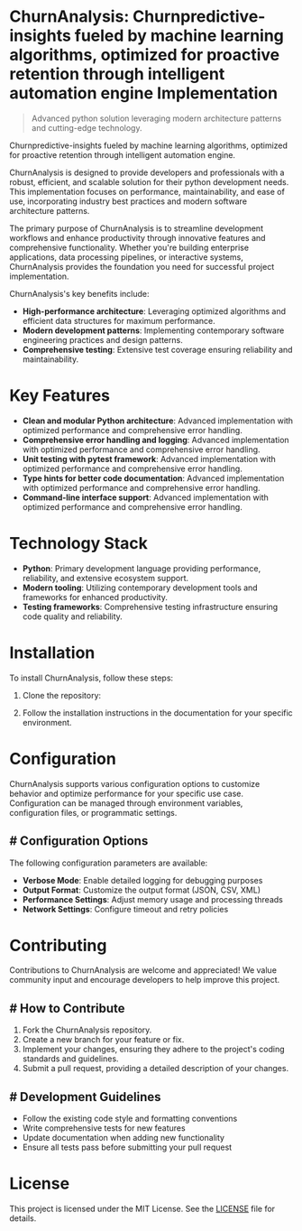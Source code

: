 <!-- fallback_ChurnAnalysis_20250810112853_27193 -->

# ChurnAnalysis: Churnpredictive-insights fueled by machine learning algorithms, optimized for proactive retention through intelligent automation engine Implementation
> Advanced python solution leveraging modern architecture patterns and cutting-edge technology.

Churnpredictive-insights fueled by machine learning algorithms, optimized for proactive retention through intelligent automation engine.

ChurnAnalysis is designed to provide developers and professionals with a robust, efficient, and scalable solution for their python development needs. This implementation focuses on performance, maintainability, and ease of use, incorporating industry best practices and modern software architecture patterns.

The primary purpose of ChurnAnalysis is to streamline development workflows and enhance productivity through innovative features and comprehensive functionality. Whether you're building enterprise applications, data processing pipelines, or interactive systems, ChurnAnalysis provides the foundation you need for successful project implementation.

ChurnAnalysis's key benefits include:

* **High-performance architecture**: Leveraging optimized algorithms and efficient data structures for maximum performance.
* **Modern development patterns**: Implementing contemporary software engineering practices and design patterns.
* **Comprehensive testing**: Extensive test coverage ensuring reliability and maintainability.

# Key Features

* **Clean and modular Python architecture**: Advanced implementation with optimized performance and comprehensive error handling.
* **Comprehensive error handling and logging**: Advanced implementation with optimized performance and comprehensive error handling.
* **Unit testing with pytest framework**: Advanced implementation with optimized performance and comprehensive error handling.
* **Type hints for better code documentation**: Advanced implementation with optimized performance and comprehensive error handling.
* **Command-line interface support**: Advanced implementation with optimized performance and comprehensive error handling.

# Technology Stack

* **Python**: Primary development language providing performance, reliability, and extensive ecosystem support.
* **Modern tooling**: Utilizing contemporary development tools and frameworks for enhanced productivity.
* **Testing frameworks**: Comprehensive testing infrastructure ensuring code quality and reliability.

# Installation

To install ChurnAnalysis, follow these steps:

1. Clone the repository:


2. Follow the installation instructions in the documentation for your specific environment.

# Configuration

ChurnAnalysis supports various configuration options to customize behavior and optimize performance for your specific use case. Configuration can be managed through environment variables, configuration files, or programmatic settings.

## # Configuration Options

The following configuration parameters are available:

* **Verbose Mode**: Enable detailed logging for debugging purposes
* **Output Format**: Customize the output format (JSON, CSV, XML)
* **Performance Settings**: Adjust memory usage and processing threads
* **Network Settings**: Configure timeout and retry policies

# Contributing

Contributions to ChurnAnalysis are welcome and appreciated! We value community input and encourage developers to help improve this project.

## # How to Contribute

1. Fork the ChurnAnalysis repository.
2. Create a new branch for your feature or fix.
3. Implement your changes, ensuring they adhere to the project's coding standards and guidelines.
4. Submit a pull request, providing a detailed description of your changes.

## # Development Guidelines

* Follow the existing code style and formatting conventions
* Write comprehensive tests for new features
* Update documentation when adding new functionality
* Ensure all tests pass before submitting your pull request

# License

This project is licensed under the MIT License. See the [LICENSE](https://github.com/laurindoisaac/ChurnAnalysis/blob/main/LICENSE) file for details.
